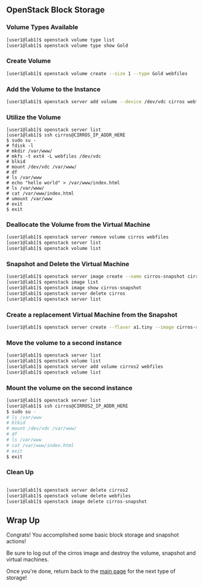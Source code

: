 ## OpenStack Block Storage

### Volume Types Available

```bash
[user1@lab1]$ openstack volume type list
[user1@lab1]$ openstack volume type show Gold
```

### Create Volume

```bash
[user1@lab1]$ openstack volume create --size 1 --type Gold webfiles
```

### Add the Volume to the Instance

```bash
[user1@lab1]$ openstack server add volume --device /dev/vdc cirros webfiles
```

### Utilize the Volume

```
[user1@lab1]$ openstack server list
[user1@lab1]$ ssh cirros@CIRROS_IP_ADDR_HERE
$ sudo su -
# fdisk -l
# mkdir /var/www/
# mkfs -t ext4 -L webfiles /dev/vdc
# blkid
# mount /dev/vdc /var/www/
# df
# ls /var/www
# echo "hello world" > /var/www/index.html
# ls /var/www/
# cat /var/www/index.html
# umount /var/www
# exit
$ exit
```

### Deallocate the Volume from the Virtual Machine

```bash
[user1@lab1]$ openstack server remove volume cirros webfiles
[user1@lab1]$ openstack server list
[user1@lab1]$ openstack volume list
```

### Snapshot and Delete the Virtual Machine

```bash
[user1@lab1]$ openstack server image create --name cirros-snapshot cirros
[user1@lab1]$ openstack image list
[user1@lab1]$ openstack image show cirros-snapshot
[user1@lab1]$ openstack server delete cirros
[user1@lab1]$ openstack server list
```


### Create a replacement Virtual Machine from the Snapshot

```bash
[user1@lab1]$ openstack server create --flavor a1.tiny --image cirros-snapshot --nic net-id=internal cirros2
```

### Move the volume to a second instance


```bash
[user1@lab1]$ openstack server list
[user1@lab1]$ openstack volume list
[user1@lab1]$ openstack server add volume cirros2 webfiles
[user1@lab1]$ openstack volume list
```

### Mount the volume on the second instance

```bash
[user1@lab1]$ openstack server list
[user1@lab1]$ ssh cirros@CIRROS2_IP_ADDR_HERE
$ sudo su -
# ls /var/www
# blkid
# mount /dev/vdc /var/www/
# df
# ls /var/www
# cat /var/www/index.html
# exit
$ exit
```

### Clean Up

``` bash

[user1@lab1]$ openstack server delete cirros2
[user1@lab1]$ openstack volume delete webfiles
[user1@lab1]$ openstack image delete cirros-snapshot
```

## Wrap Up

Congrats! You accomplished some basic block storage and snapshot actions!

Be sure to log out of the cirros image and destroy the volume, snapshot and virtual machines.

Once you're done, return back to the <A HREF="../master/README.md">main page</A> for the next type of storage!
